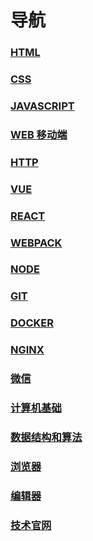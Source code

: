 # 导航

### [HTML](/HTML)

### [CSS](/CSS)

### [JAVASCRIPT](/JAVASCRIPT)

### [WEB 移动端](/WEB移动端)

### [HTTP](/HTTP)

### [VUE](/VUE)

### [REACT](/REACT)

### [WEBPACK](/WEBPACK)

### [NODE](/NODE)

### [GIT](/GIT)

### [DOCKER](/DOCKER)

### [NGINX](/NGINX)

### [微信](/微信)

### [计算机基础](/计算机基础)

### [数据结构和算法](/数据结构和算法)

### [浏览器](/浏览器)

### [编辑器](/编辑器)

### [技术官网](/技术官网)
